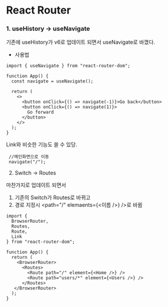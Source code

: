 # React Router

### 1. useHistory -> useNavigate

기존에 useHistory가 v6로 업데이트 되면서 useNavigate로 바꼈다.

- 사용법

```
import { useNavigate } from "react-router-dom";

function App() {
  const navigate = useNavigate();

  return (
    <>
      <button onClick={() => navigate(-1)}>Go back</button>
      <button onClick={() => navigate(1)}>
        Go forward
      </button>
    </>
  );
}
```

Link와 비슷한 기능도 쓸 수 있당.

```
 //메인화면으로 이동
 navigate("/");
```

2. Switch -> Routes

마찬가지로 업데이트 되면서

1. 기존의 Switch가 Routes로 바뀌고
2. 경로 지정시 <path="/" elemaents={<이름 />} />로 바뀜

```
import {
  BrowserRouter,
  Routes,
  Route,
  Link
} from "react-router-dom";

function App() {
  return (
    <BrowserRouter>
      <Routes>
        <Route path="/" element={<Home />} />
        <Route path="users/*" element={<Users />} />
      </Routes>
   </BrowserRouter>
  );
}
```
